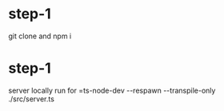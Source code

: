 # step-1

git clone and npm i

# step-1

server locally run for =ts-node-dev --respawn --transpile-only ./src/server.ts

